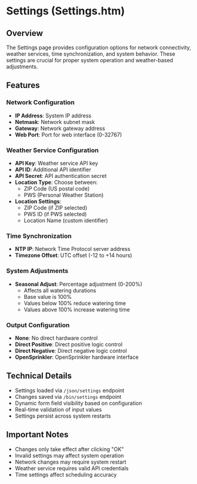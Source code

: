 # Settings (Settings.htm)

## Overview
The Settings page provides configuration options for network connectivity, weather services, time synchronization, and system behavior. These settings are crucial for proper system operation and weather-based adjustments.

## Features

### Network Configuration
- **IP Address**: System IP address
- **Netmask**: Network subnet mask
- **Gateway**: Network gateway address
- **Web Port**: Port for web interface (0-32767)

### Weather Service Configuration
- **API Key**: Weather service API key
- **API ID**: Additional API identifier
- **API Secret**: API authentication secret
- **Location Type**: Choose between:
  - ZIP Code (US postal code)
  - PWS (Personal Weather Station)
- **Location Settings**:
  - ZIP Code (if ZIP selected)
  - PWS ID (if PWS selected)
  - Location Name (custom identifier)

### Time Synchronization
- **NTP IP**: Network Time Protocol server address
- **Timezone Offset**: UTC offset (-12 to +14 hours)

### System Adjustments
- **Seasonal Adjust**: Percentage adjustment (0-200%)
  - Affects all watering durations
  - Base value is 100%
  - Values below 100% reduce watering time
  - Values above 100% increase watering time

### Output Configuration
- **None**: No direct hardware control
- **Direct Positive**: Direct positive logic control
- **Direct Negative**: Direct negative logic control
- **OpenSprinkler**: OpenSprinkler hardware interface

## Technical Details
- Settings loaded via `/json/settings` endpoint
- Changes saved via `/bin/settings` endpoint
- Dynamic form field visibility based on configuration
- Real-time validation of input values
- Settings persist across system restarts

## Important Notes
- Changes only take effect after clicking "OK"
- Invalid settings may affect system operation
- Network changes may require system restart
- Weather service requires valid API credentials
- Time settings affect scheduling accuracy 